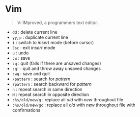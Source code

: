 # Vim

> Vi IMproved, a programmers text editor.

- `dd` : delete current line
- `yy`, `p` : duplicate current line
- `i` : switch to _insert_ mode (before cursor)
- `Esc` : exit _insert_ mode 
- `u` : undo
- `:w` : save
- `:q` : quit (fails if there are unsaved changes)
- `:q!` : quit and throw away unsaved changes
- `:wq` : save and quit
- `/pattern` : search for _pattern_
- `?pattern` : search backward for _pattern_
- `n` : repeat search in same direction
- `N` : repeat search in opposite direction
- `:%s/old/new/g` : replace all _old_ with _new_ throughout file
- `:%s/old/new/gc` : replace all _old_ with _new_ throughout file with confirmations
